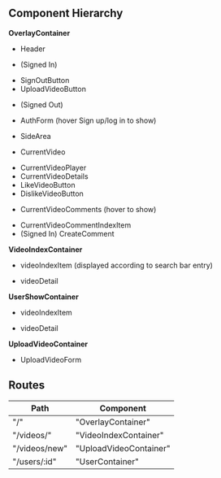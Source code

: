 ## Component Hierarchy

**OverlayContainer**
 - Header
  + (Signed In)
   - SignOutButton
   - UploadVideoButton
  + (Signed Out)
   - AuthForm (hover Sign up/log in to show)

 - SideArea
  + CurrentVideo
   - CurrentVideoPlayer
   - CurrentVideoDetails
   - LikeVideoButton
   - DislikeVideoButton
  + CurrentVideoComments (hover to show)
   - CurrentVideoCommentIndexItem
   - (Signed In) CreateComment

**VideoIndexContainer**
 - videoIndexItem (displayed according to search bar entry)
  + videoDetail

**UserShowContainer**
 - videoIndexItem
  + videoDetail

**UploadVideoContainer**
 - UploadVideoForm



## Routes

|Path   | Component   |
|-------|-------------|
| "/" | "OverlayContainer" |
| "/videos/" | "VideoIndexContainer" |
| "/videos/new" | "UploadVideoContainer" |
| "/users/:id" | "UserContainer" |
